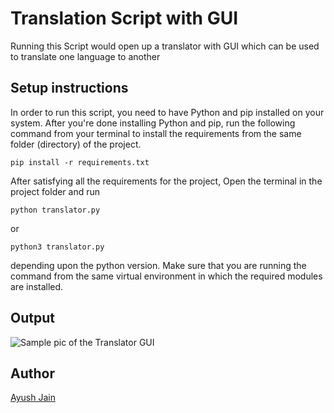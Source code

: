 # Translation Script with GUI
Running this Script would open up a translator with GUI which can be used to translate one language to another

## Setup instructions
In order to run this script, you need to have Python and pip installed on your system. After you're done installing Python and pip, run the following command from your terminal to install the requirements from the same folder (directory) of the project.
```
pip install -r requirements.txt
```

After satisfying all the requirements for the project, Open the terminal in the project folder and run
```
python translator.py
```
or
```
python3 translator.py
```
depending upon the python version. Make sure that you are running the command from the same virtual environment in which the required modules are installed.

## Output
![Sample pic of the Translator GUI](https://i.postimg.cc/HnJJWnKq/translator.png)

## Author
[Ayush Jain](https://github.com/Ayushjain2205)